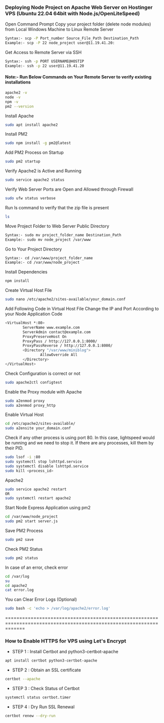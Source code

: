 ### Deploying Node Project on Apache Web Server on Hostinger VPS (Ubuntu 22.04 64bit with Node.js/OpenLiteSpeed)

Open Command Prompt
Copy your project folder (delete node modules) from Local Windows Machine to Linux Remote Server
```sh
Syntax:- scp -P Port_number Source_File_Path Destination_Path
Example:- scp -P 22 node_project user@11.19.41.20:
```
Get Access to Remote Server via SSH
```sh
Syntax:- ssh -p PORT USERNAME@HOSTIP
Example:- ssh -p 22 user@11.19.41.20
```
#### Note:- Run Below Commands on Your Remote Server to verify existing installations

```sh
apache2 -v
node -v
npm -v
pm2 --version
```
Install Apache
```sh
sudo apt install apache2
```
Install PM2
```sh
sudo npm install -g pm2@latest
```
Add PM2 Process on Startup
```sh
sudo pm2 startup
```
Verify Apache2 is Active and Running
```sh
sudo service apache2 status
```
Verify Web Server Ports are Open and Allowed through Firewall
```sh
sudo ufw status verbose
```
Run ls command to verify that the zip file is present
```sh
ls
```

Move Project Folder to Web Server Public Directory
```sh
Syntax:- sudo mv project_folder_name Destination_Path
Example:- sudo mv node_project /var/www
```
Go to Your Project Directory
```sh
Syntax:- cd /var/www/project_folder_name
Example:- cd /var/www/node_project
```
Install Dependencies
```sh
npm install
```

Create Virtual Host File
```sh
sudo nano /etc/apache2/sites-available/your_domain.conf
```
Add Following Code in Virtual Host File
Change the IP and Port According to your Node Application Code
```sh
<VirtualHost *:80>
        ServerName www.example.com
        ServerAdmin contact@example.com
        ProxyPreserveHost On
        ProxyPass / http://127.0.0.1:8000/
        ProxyPassReverse / http://127.0.0.1:8000/
        <Directory "/var/www/miniblog">
                AllowOverride All
        </Directory>
</VirtualHost>
```
Check Configuration is correct or not
```sh
sudo apache2ctl configtest
```
Enable the Proxy module with Apache
```sh
sudo a2enmod proxy
sudo a2enmod proxy_http
```
Enable Virtual Host
```sh
cd /etc/apache2/sites-available/
sudo a2ensite your_domain.conf
```
Check if any other process is using port 80. In this case, lightspeed would be running and we need to stop it. If there are any processes, kill them by their PID.
```sh
sudo lsof -i :80
sudo systemctl stop lshttpd.service
sudo systemctl disable lshttpd.service
sudo kill <process_id>
```

Apache2
```sh
sudo service apache2 restart
OR
sudo systemctl restart apache2
```
Start Node Express Application using pm2
```sh
cd /var/www/node_project
sudo pm2 start server.js
```
Save PM2 Process
```sh
sudo pm2 save
```
Check PM2 Status
```sh
sudo pm2 status
```
In case of an error, check error
```sh
cd /var/log
su
cd apache2
cat error.log
```
You can Clear Error Logs (Optional)
```sh
sudo bash -c 'echo > /var/log/apache2/error.log'
```

===================================================================================================================
### How to Enable HTTPS for VPS using Let's Encrypt

- STEP 1 : Install Certbot and python3-certbot-apache
```sh
apt install certbot python3-certbot-apache
```
- STEP 2 : Obtain an SSL certificate
```sh
certbot --apache
```
- STEP 3 : Check Status of Certbot
```sh
systemctl status certbot.timer
```
- STEP 4 : Dry Run SSL Renewal
```sh
certbot renew --dry-run
```
